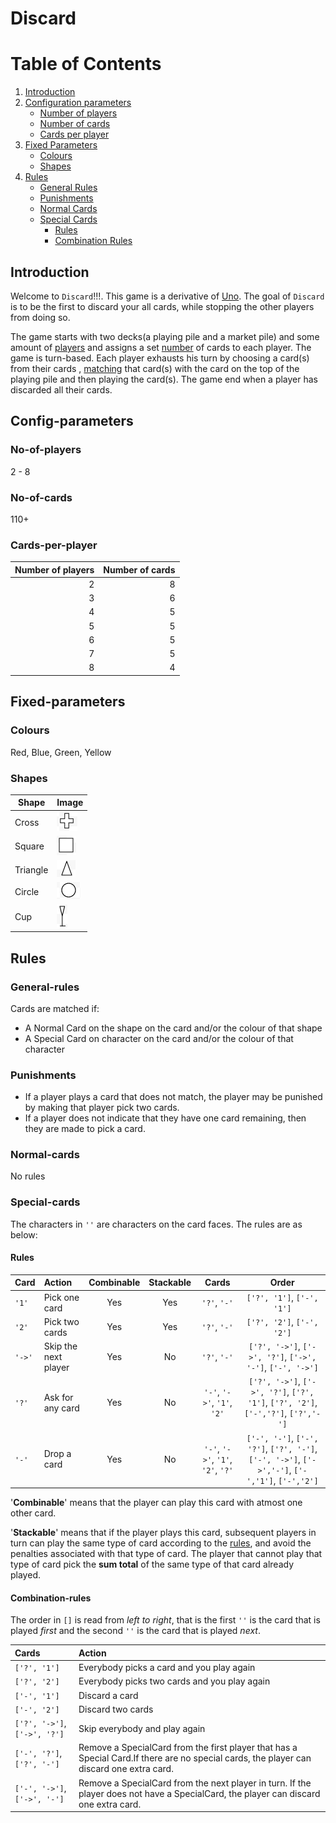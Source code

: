 # Discard

# Table of Contents
1. [Introduction](#introduction)
2. [Configuration parameters](#config-parameters)
    * [Number of players](#no-of-players)
    * [Number of cards](#no-of-cards)
    * [Cards per player](#cards-per-player)
3. [Fixed Parameters](#fixed-parameters)
    * [Colours](#colours)
    * [Shapes](#shapes)
4. [Rules](#rules)
    * [General Rules](#general-rules)
    * [Punishments](#punishments) 
    * [Normal Cards](#normal-cards)
    * [Special Cards](#special-cards)
        + [Rules](#rules)
        + [Combination Rules](#combination-rules)

<!-- toc -->

## Introduction

Welcome to `Discard`!!!. This game is a derivative of [Uno](https://en.wikipedia.org/wiki/Uno_(card_game)). The goal of `Discard` is to be the first to discard your all cards, while stopping the other players from doing so.  

The game starts with two decks(a playing pile and a market pile) and some amount of [players](#no-of-players) and assigns a set [number](#cards-per-player) of cards to each player. The game is turn-based. Each player exhausts his turn by choosing a card(s) from their cards , [matching](#general-rules) that card(s) with the card on the top of the playing pile and then playing the card(s). The game end when a player has discarded all their cards.  

## Config-parameters

### No-of-players
2 - 8

### No-of-cards
110+

### Cards-per-player

| Number of players | Number of cards    
| ----------------: | --------------:  
| 2 | 8
| 3 | 6
| 4 | 5
| 5 | 5
| 6 | 5
| 7 | 5
| 8 | 4


## Fixed-parameters

### Colours

Red, Blue, Green, Yellow

### Shapes

| Shape | Image 
| ----- | ----- 
| Cross | ![cross](assets/images/cross.png)             
| Square | ![square](assets/images/square.png)
| Triangle | ![triangle](assets/images/triangle.png)
| Circle | ![circle](assets/images/circle.png)
| Cup | ![cup](assets/images/cup.png)        

## Rules

### General-rules

Cards are matched if:

- A Normal Card on the shape on the card and/or the colour of that shape
- A Special Card on character on the card and/or the colour of that character

### Punishments

- If a player plays a card that does not match, the player may be punished by making that player pick two cards.
- If a player does not indicate that they have one card remaining, then they are made to pick a card. 

### Normal-cards

No rules

### Special-cards

The characters in `''` are characters on the card faces. The rules are as below:

#### Rules

| Card | Action | Combinable | Stackable | Cards | Order |  
| :---- | :------ | :----------: | :----: | :----: | :----: | 
| `'1'`  | Pick one card | Yes | Yes | `'?'`, `'-'` | `['?', '1']`, `['-', '1']`
| `'2'`  | Pick two cards | Yes | Yes | `'?'`, `'-'` | `['?', '2']`, `['-', '2']`
| `'->'` | Skip the next player | Yes | No | `'?'`, `'-'` | `['?', '->']`, `['->', '?']`, `['->', '-']`, `['-', '->']` 
| `'?'` | Ask for any card | Yes | No | `'-'`, `'->'`, `'1'`, `'2'` | `['?', '->']`, `['->', '?']`, `['?', '1']`, `['?', '2']`, `['-','?']`, `['?','-']`
| `'-'` | Drop a card | Yes | No | `'-'`, `'->'`, `'1'`, `'2'`, `'?'` | `['-', '-']`, `['-', '?']`, `['?', '-']`, `['-', '->']`, `['->','-']`, `['-','1']`, `['-','2']`

'__Combinable__' means that the player can play this card with atmost one other card. 

'__Stackable__' means that if the player plays this card, subsequent players in turn can play the same type of card according to the [rules](#general-rules), and avoid the penalties associated with that type of card. The player that cannot play that type of card pick the __sum total__ of the same type of that card already played.

#### Combination-rules

The order in `[]` is read from _left to right_, that is the first `''` is the card that is played _first_ and the second `''` is the card that is played _next_.

| Cards | Action |
| :---- | :----- |
| `['?', '1']` | Everybody picks a card and you play again
| `['?', '2']` | Everybody picks two cards and you play again
| `['-', '1']` | Discard a card
| `['-', '2']` | Discard two cards 
| `['?', '->']`, `['->', '?']` | Skip everybody and play again
| `['-', '?']`, `['?', '-']` | Remove a SpecialCard from the first player that has a Special Card.If there are no special cards, the player can discard one extra card.
| `['-', '->']`, `['->', '-']` | Remove a SpecialCard from the next player in turn. If 	the player does not have a SpecialCard, the player can discard one extra card.
